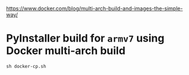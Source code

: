 https://www.docker.com/blog/multi-arch-build-and-images-the-simple-way/



# PyInstaller build for `armv7` using Docker multi-arch build

```
sh docker-cp.sh
```

